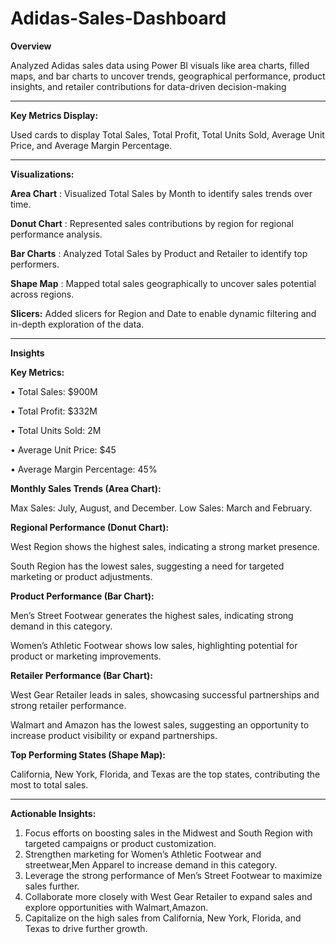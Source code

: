 # Adidas-Sales-Dashboard


**Overview**

Analyzed Adidas sales data using Power BI visuals like area charts, filled maps, and bar charts to uncover trends, geographical performance, product insights, and retailer contributions for data-driven decision-making
_____________________________________________________________________________________________________________________________________________________________________________________________________________________

**Key Metrics Display:**

Used cards to display Total Sales, Total Profit, Total Units Sold, Average Unit Price, and Average Margin Percentage.
_____________________________________________________________________________________________________________________________________________________________________________________________________________________

**Visualizations:**


**Area Chart**  : Visualized Total Sales by Month to identify sales trends over time.

**Donut Chart** : Represented sales contributions by region for regional performance analysis.

**Bar Charts**  : Analyzed Total Sales by Product and Retailer to identify top performers.

**Shape Map**  : Mapped total sales geographically to uncover sales potential across regions.

**Slicers:**
Added slicers for Region and Date to enable dynamic filtering and in-depth exploration of the data.
_____________________________________________________________________________________________________________________________________________________________________________________________________________________

**Insights**


**Key Metrics:**


• Total Sales: $900M

• Total Profit: $332M

• Total Units Sold: 2M

• Average Unit Price: $45

• Average Margin Percentage: 45%

**Monthly Sales Trends (Area Chart):**

Max Sales: July, August, and December.
Low Sales: March and February.

**Regional Performance (Donut Chart):**

West Region shows the highest sales, indicating a strong market presence.

South Region has the lowest sales, suggesting a need for targeted marketing or product adjustments.

**Product Performance (Bar Chart):**

Men’s Street Footwear generates the highest sales, indicating strong demand in this category.

Women’s Athletic Footwear shows low sales, highlighting potential for product or marketing improvements.

**Retailer Performance (Bar Chart):**

West Gear Retailer leads in sales, showcasing successful partnerships and strong retailer performance.

Walmart and Amazon has the lowest sales, suggesting an opportunity to increase product visibility or expand partnerships.

**Top Performing States (Shape Map):**

California, New York, Florida, and Texas are the top states, contributing the most to total sales.
_____________________________________________________________________________________________________________________________________________________________________________________________________________________

**Actionable Insights:**


1) Focus efforts on boosting sales in the Midwest and South Region with targeted campaigns or product customization.
2) Strengthen marketing for Women’s Athletic Footwear and streetwear,Men Apparel to increase demand in this category.
3) Leverage the strong performance of Men’s Street Footwear to maximize sales further.
4) Collaborate more closely with West Gear Retailer to expand sales and explore opportunities with Walmart,Amazon.
5) Capitalize on the high sales from California, New York, Florida, and Texas to drive further growth.

